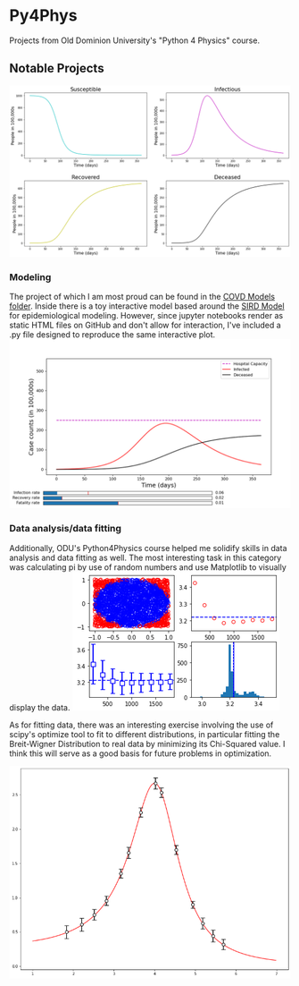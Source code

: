 # Py4Phys
Projects from Old Dominion University's "Python 4 Physics" course.
## Notable Projects
![Four Plots](/README_images/4plots.png)
### Modeling
The project of which I am most proud can be found in the [COVD Models folder](https://github.com/max-hanrahan/Py4Phys/tree/master/COVID%20Models). Inside there is a toy interactive model based around the [SIRD Model](https://www.aps.org/units/fps/newsletters/202007/lessons.cfm) for epidemiological modeling. However, since jupyter notebooks render as static HTML files on GitHub and don't allow for interaction, I've included a .py file designed to reproduce the same interactive plot.
![Interactive Plot](/README_images/static_interactive.png)

### Data analysis/data fitting
Additionally, ODU's Python4Physics course helped me solidify skills in data analysis and data fitting as well. The most interesting task in this category was calculating pi by use of random numbers and use Matplotlib to visually display the data. 
![Four Inline Plots](/README_images/analysis_plots.png)

As for fitting data, there was an interesting exercise involving the use of scipy's optimize tool to fit to different distributions, in particular fitting the Breit-Wigner Distribution to real data by minimizing its Chi-Squared value. I think this will serve as a good basis for future problems in optimization.

![Breit-Wigner](/README_images/breit-wigner.png)
